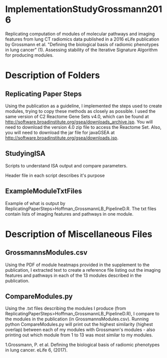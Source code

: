 # ImplementationStudyGrossmann2016
Replicating computation of modules of molecular pathways and imaging features from lung CT radiomics data published in a 2016 eLife publication by Grossmann et al. "Defining the biological basis of radiomic phenotypes in lung cancer" (1). Assessing stability of the Iterative Signature Algorithm for producing modules. 

# Description of Folders
## Replicating Paper Steps
Using the publication as a guideline, I implemented the steps used to create modules, trying to copy these methods as closely as possible. I used the same version of C2 Reactome Gene Sets v4.0, which can be found at http://software.broadinstitute.org/gsea/downloads_archive.jsp. You will need to download the version 4.0 zip file to access the Reactome Set. Also, you will need to download the jar file for javaGSEA at http://software.broadinstitute.org/gsea/downloads.jsp.

## StudyingISA
Scripts to understand ISA output and compare parameters.

Header file in each script describes it's purpose

## ExampleModuleTxtFiles
Example of what is output by ReplicatingPaperSteps>Hoffman_GrossmannLB_PipelineD.R. The txt files contain lists of imaging features and pathways in one module.


# Description of Miscellaneous Files
## GrossmannsModules.csv
Using the PDF of module heatmaps provided in the supplement to the publication, I extracted text to create a reference file listing out the imaging features and pathways in each of the 13 modules described in the publication.
## CompareModules.py
Using the .txt files describing the modules I produce (from ReplicatingPaperSteps>Hoffman_GrossmannLB_PipelineD.R), I compare to the modules in the publication (in GrossmannsModules.csv). Running python CompareModules.py will print out the highest similarity (highest overlap) between each of my modules with Grossmann's modules - also printing out which module from 1 to 13 was most similar to my modules.



1.Grossmann, P. et al. Defining the biological basis of radiomic phenotypes in lung cancer. eLife 6, (2017).
